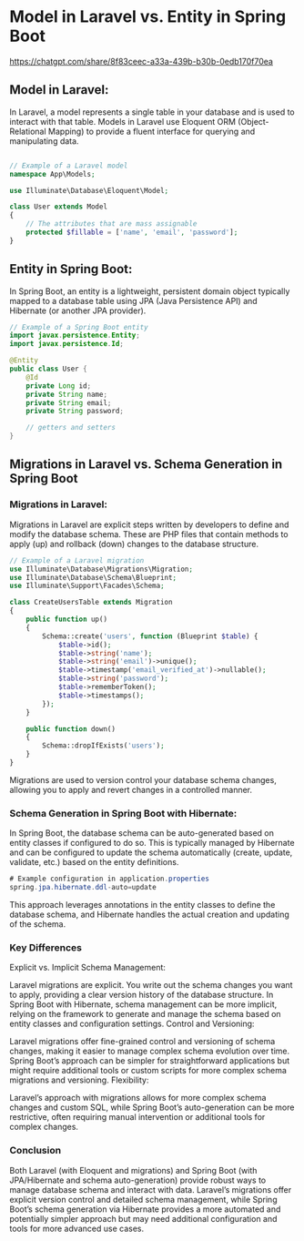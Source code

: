 # Model in Laravel vs. Entity in Spring Boot

https://chatgpt.com/share/8f83ceec-a33a-439b-b30b-0edb170f70ea

## Model in Laravel:

In Laravel, a model represents a single table in your database and is used to interact with that table. Models in Laravel use Eloquent ORM (Object-Relational Mapping) to provide a fluent interface for querying and manipulating data.

```php

// Example of a Laravel model
namespace App\Models;

use Illuminate\Database\Eloquent\Model;

class User extends Model
{
    // The attributes that are mass assignable
    protected $fillable = ['name', 'email', 'password'];
}

```
## Entity in Spring Boot:

In Spring Boot, an entity is a lightweight, persistent domain object typically mapped to a database table using JPA (Java Persistence API) and Hibernate (or another JPA provider).

```java
// Example of a Spring Boot entity
import javax.persistence.Entity;
import javax.persistence.Id;

@Entity
public class User {
    @Id
    private Long id;
    private String name;
    private String email;
    private String password;

    // getters and setters
}

```

## Migrations in Laravel vs. Schema Generation in Spring Boot

### Migrations in Laravel:

Migrations in Laravel are explicit steps written by developers to define and modify the database schema. These are PHP files that contain methods to apply (up) and rollback (down) changes to the database structure.

```php
// Example of a Laravel migration
use Illuminate\Database\Migrations\Migration;
use Illuminate\Database\Schema\Blueprint;
use Illuminate\Support\Facades\Schema;

class CreateUsersTable extends Migration
{
    public function up()
    {
        Schema::create('users', function (Blueprint $table) {
            $table->id();
            $table->string('name');
            $table->string('email')->unique();
            $table->timestamp('email_verified_at')->nullable();
            $table->string('password');
            $table->rememberToken();
            $table->timestamps();
        });
    }

    public function down()
    {
        Schema::dropIfExists('users');
    }
}


```

Migrations are used to version control your database schema changes, allowing you to apply and revert changes in a controlled manner.

### Schema Generation in Spring Boot with Hibernate:

In Spring Boot, the database schema can be auto-generated based on entity classes if configured to do so. This is typically managed by Hibernate and can be configured to update the schema automatically (create, update, validate, etc.) based on the entity definitions.

```java
# Example configuration in application.properties
spring.jpa.hibernate.ddl-auto=update
```
This approach leverages annotations in the entity classes to define the database schema, and Hibernate handles the actual creation and updating of the schema.

### Key Differences

Explicit vs. Implicit Schema Management:

Laravel migrations are explicit. You write out the schema changes you want to apply, providing a clear version history of the database structure.
In Spring Boot with Hibernate, schema management can be more implicit, relying on the framework to generate and manage the schema based on entity classes and configuration settings.
Control and Versioning:

Laravel migrations offer fine-grained control and versioning of schema changes, making it easier to manage complex schema evolution over time.
Spring Boot’s approach can be simpler for straightforward applications but might require additional tools or custom scripts for more complex schema migrations and versioning.
Flexibility:

Laravel’s approach with migrations allows for more complex schema changes and custom SQL, while Spring Boot’s auto-generation can be more restrictive, often requiring manual intervention or additional tools for complex changes.

### Conclusion

Both Laravel (with Eloquent and migrations) and Spring Boot (with JPA/Hibernate and schema auto-generation) provide robust ways to manage database schema and interact with data. Laravel’s migrations offer explicit version control and detailed schema management, while Spring Boot’s schema generation via Hibernate provides a more automated and potentially simpler approach but may need additional configuration and tools for more advanced use cases.